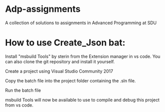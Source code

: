 # Adp-assignments
A collection of solutions to assignments in Advanced Programming at SDU

# How to use Create_Json bat:
Install "msbuild Tools" by sterin from the Extension manager in vs code. You can also clone the git repository and install it yourself.

Create a project using Visual Studio Community 2017

Copy the batch file into the project folder containing the .sln file.

Run the batch file

msbuild Tools will now be available to use to compile and debug this project from vs code.
